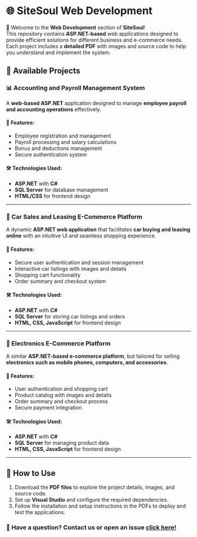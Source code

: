 # 🌐 SiteSoul Web Development  

🚀 Welcome to the **Web Development** section of **SiteSoul**!  
This repository contains **ASP.NET-based** web applications designed to provide efficient solutions for different business and e-commerce needs. Each project includes a **detailed PDF** with images and source code to help you understand and implement the system.  

## 🔹 Available Projects  

### 📊 Accounting and Payroll Management System  
A **web-based ASP.NET** application designed to manage **employee payroll and accounting operations** effectively.  

#### 📌 Features:  
- Employee registration and management  
- Payroll processing and salary calculations  
- Bonus and deductions management  
- Secure authentication system  

#### 🛠 Technologies Used:  
- **ASP.NET** with **C#**  
- **SQL Server** for database management  
- **HTML/CSS** for frontend design  


---

### 🚗 Car Sales and Leasing E-Commerce Platform  
A dynamic **ASP.NET web application** that facilitates **car buying and leasing online** with an intuitive UI and seamless shopping experience.  

#### 📌 Features:  
- Secure user authentication and session management  
- Interactive car listings with images and details  
- Shopping cart functionality  
- Order summary and checkout system  

#### 🛠 Technologies Used:  
- **ASP.NET** with **C#**  
- **SQL Server** for storing car listings and orders  
- **HTML, CSS, JavaScript** for frontend design  


---

### 📱 Electronics E-Commerce Platform  
A similar **ASP.NET-based e-commerce platform**, but tailored for selling **electronics such as mobile phones, computers, and accessories**.  

#### 📌 Features:  
- User authentication and shopping cart  
- Product catalog with images and details  
- Order summary and checkout process  
- Secure payment integration  

#### 🛠 Technologies Used:  
- **ASP.NET** with **C#**  
- **SQL Server** for managing product data  
- **HTML, CSS, JavaScript** for frontend design  
 

---

## 📂 How to Use  
1. Download the **PDF files** to explore the project details, images, and source code.  
2. Set up **Visual Studio** and configure the required dependencies.  
3. Follow the installation and setup instructions in the PDFs to deploy and test the applications.  

### 📩 **Have a question?** Contact us or open an issue [click here!](https://sitesoul1.wixsite.com/sitesoul)  

